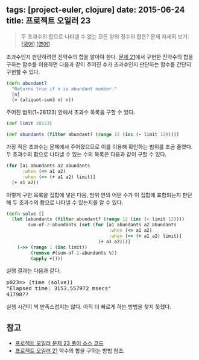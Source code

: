 tags: [project-euler, clojure]
date: 2015-06-24
title: 프로젝트 오일러 23
---
> 두 초과수의 합으로 나타낼 수 없는 모든 양의 정수의 합은?
> 문제 자세히 보기: [[국어]](http://euler.synap.co.kr/prob_detail.php?id=23) [[영어]](https://projecteuler.net/problem=23)

초과수인지 판단하려면 진약수의 합을 알아야 한다. [문제 21](/2015/06/18/project-euler-021/)에서 구현한 진약수의 합을 구하는 함수를 이용하면 다음과 같이 주어진 수가 초과수인지 판단하는 함수를 간단히 구현할 수 있다.<!--more-->

```clojure
(defn abundant?
  "Returns true if n is abundant number."
  [n]
  (> (aliquot-sum3 n) n))
```

주어진 범위(1~28123) 안에서 초과수 목록을 구할 수 있다.

```clojure
(def limit 28123)

(def abundants (filter abundant? (range 12 (inc (- limit 12)))))
```

가장 작은 초과수는 문제에서 주어졌으므로 이를 이용해 확인하는 범위를 조금 줄였다. 두 초과수의 합으로 나타낼 수 있는 수의 목록은 다음과 같이 구할 수 있다.

```clojure
(for [a1 abundants a2 abundants
      :when (<= a1 a2)
      :when (<= (+ a1 a2) limit)]
  (+ a1 a2))
```

이렇게 구한 목록을 집합에 넣은 다음, 범위 안의 어떤 수가 이 집합에 포함되는지 판단해 두 초과수의 합으로 나타낼 수 있는지를 알 수 있다.

```clojure
(defn solve []
  (let [abundants (filter abundant? (range 12 (inc (- limit 12))))
        sum-of-2-abundants (set (for [a1 abundants a2 abundants
                                      :when (<= a1 a2)
                                      :when (<= (+ a1 a2) limit)]
                                  (+ a1 a2)))]
    (->> (range 1 (inc limit))
         (remove #(sum-of-2-abundants %))
         (apply +))))
```

실행 결과는 다음과 같다.

<pre class="console">p023=> (time (solve))
"Elapsed time: 3153.557972 msecs"
41798??
</pre>

실행 시간이 썩 만족스럽지는 않다. 아직 더 빠르게 하는 방법을 찾지 못했다.

## 참고
* [프로젝트 오일러 문제 23 풀이 소스 코드](https://github.com/ntalbs/euler/blob/master/src/p023.clj)
* [프로젝트 오일러 21](/2015/06/18/project-euler-021/)
약수의 합을 구하는 방법 참조.
